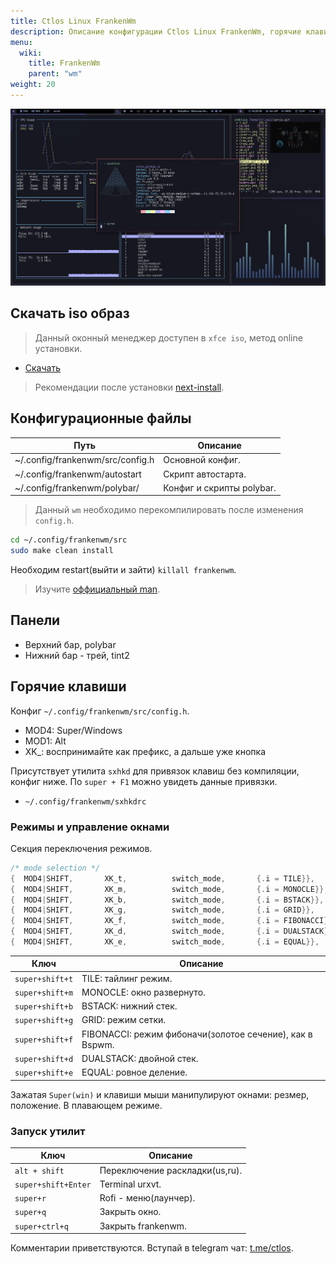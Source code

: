 ```yaml
---
title: Ctlos Linux FrankenWm
description: Описание конфигурации Ctlos Linux FrankenWm, горячие клавиши, утилиты.
menu:
  wiki:
    title: FrankenWm
    parent: "wm"
weight: 20
---
```


![FrankenWm](frankenwm010.png)

## Скачать iso образ

> Данный оконный менеджер доступен в `xfce iso`, метод online установки.

- [Скачать](/get)

> Рекомендации после установки [next-install](/wiki/install/next-install).

## Конфигурационные файлы

Путь                             | Описание
--- | ---
~/.config/frankenwm/src/config.h | Основной конфиг.
~/.config/frankenwm/autostart    | Скрипт автостарта.
~/.config/frankenwm/polybar/     | Конфиг и скрипты polybar.

> Данный `wm` необходимо перекомпилировать после изменения `config.h`.

```bash
cd ~/.config/frankenwm/src
sudo make clean install
```

Необходим restart(выйти и зайти) `killall frankenwm`.

> Изучите [оффициальный man](https://github.com/sulami/frankenwm/blob/master/frankenwm.1).

## Панели

- Верхний бар, polybar
- Нижний бар - трей, tint2

## Горячие клавиши

Конфиг `~/.config/frankenwm/src/config.h`.

- MOD4: Super/Windows
- MOD1: Alt
- XK_: воспринимайте как префикс, а дальше уже кнопка

Присутствует утилита `sxhkd` для привязок клавиш без компиляции, конфиг ниже. По `super + F1` можно увидеть данные привязки.

- `~/.config/frankenwm/sxhkdrc`

### Режимы и управление окнами

Секция переключения режимов.

```c
/* mode selection */
{  MOD4|SHIFT,       XK_t,          switch_mode,       {.i = TILE}},
{  MOD4|SHIFT,       XK_m,          switch_mode,       {.i = MONOCLE}},
{  MOD4|SHIFT,       XK_b,          switch_mode,       {.i = BSTACK}},
{  MOD4|SHIFT,       XK_g,          switch_mode,       {.i = GRID}},
{  MOD4|SHIFT,       XK_f,          switch_mode,       {.i = FIBONACCI}},
{  MOD4|SHIFT,       XK_d,          switch_mode,       {.i = DUALSTACK}},
{  MOD4|SHIFT,       XK_e,          switch_mode,       {.i = EQUAL}},
```

Ключ            | Описание
--- | ---
`super+shift+t` | TILE: тайлинг режим.
`super+shift+m` | MONOCLE: окно развернуто.
`super+shift+b` | BSTACK: нижний стек.
`super+shift+g` | GRID: режим сетки.
`super+shift+f` | FIBONACCI: режим фибоначи(золотое сечение), как в Bspwm.
`super+shift+d` | DUALSTACK: двойной стек.
`super+shift+e` | EQUAL: ровное деление.

Зажатая `Super(win)` и клавиши мыши манипулируют окнами: резмер, положение. В плавающем режиме.

### Запуск утилит

Ключ                   | Описание
--- | ---
`alt + shift`          | Переключение раскладки(us,ru).
`super+shift+Enter`    | Terminal urxvt.
`super+r`              | Rofi - меню(лаунчер).
`super+q`              | Закрыть окно.
`super+ctrl+q`         | Закрыть frankenwm.

Комментарии приветствуются. Вступай в telegram чат: [t.me/ctlos](https://telegram.me/ctlos).
